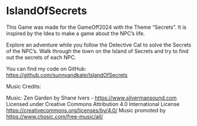 # IslandOfSecrets
This Game was made for the GameOff2024 with the Theme “Secrets”. It is inspired by the Idea to make a game about the NPC’s life. 

Explore an adventure while you follow the Detective Cat to solve the Secrets of the NPC’s. 
Walk through the town on the Island of Secrets and try to find out the secrets of each NPC. 


You can find my code on GitHub: https://github.com/sunnyandkate/IslandOfSecrets

Music Credits: 

Music: Zen Garden by Shane Ivers - https://www.silvermansound.com
Licensed under Creative Commons Attribution 4.0 International License
https://creativecommons.org/licenses/by/4.0/
Music promoted by https://www.chosic.com/free-music/all/
